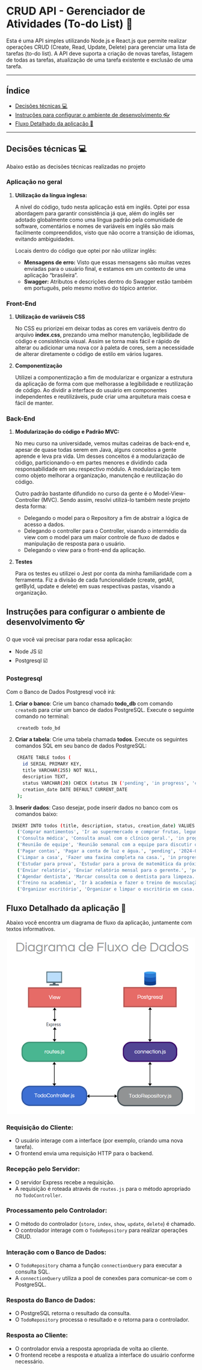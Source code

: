 # CRUD API - Gerenciador de Atividades (To-do List) 📝

  Esta é uma API simples utilizando Node.js e React.js que permite realizar operações CRUD (Create, Read, Update, Delete) para gerenciar uma lista de tarefas (to-do list). A API deve suporta a criação de novas tarefas, listagem de todas as tarefas, atualização de uma tarefa existente e exclusão de uma tarefa.

*******
## Índice
- [Decisões técnicas 💻](#decisoes-tecnicas)
- [Instruções para configurar o ambiente de desenvolvimento 👓](#instrucoes)
- [Fluxo Detalhado da aplicação 🔄](#fluxo-aplicacao)
*******

<div id='decisoes-tecnicas'></div>
  
## Decisões técnicas 💻

  Abaixo estão as decisões técnicas realizadas no projeto

### Aplicação no geral

1. **Utilização da língua inglesa:**

    A nível do código, tudo nesta aplicação está em inglês. Optei por essa abordagem para garantir consistência já que, além do inglês ser adotado globalmente como uma língua padrão pela comunidade de software, comentários e nomes de variáveis em inglês são mais facilmente compreendidos, visto que não ocorre a transição de idiomas, evitando ambiguidades.

    Locais dentro do código que optei por não utilizar inglês:
    - **Mensagens de erro:** Visto que essas mensagens são muitas vezes enviadas para o usuário final, e estamos em um contexto de uma aplicação “brasileira”.
    - **Swagger:** Atributos e descrições dentro do Swagger estão também em português, pelo mesmo motivo do tópico anterior.

### Front-End

1. **Utilização de variáveis CSS**

   No CSS eu priorizei em deixar todas as cores em variáveis dentro do arquivo **index.css**, prezando uma melhor manutenção, legibilidade de código e consistência visual. Assim se torna mais fácil e rápido de alterar ou adicionar uma nova cor à paleta de cores, sem a necessidade de alterar diretamente o código de estilo em vários lugares.

2. **Componentização**

   Utilizei a componentização a fim de modularizar e organizar a estrutura da aplicação de forma com que melhorasse a legibilidade e reutilização de código. Ao dividir a interface do usuário em componentes independentes e reutilizáveis, pude criar uma arquitetura mais coesa e fácil de manter.

### Back-End

1. **Modularização do código e Padrão MVC:**

    No meu curso na universidade, vemos muitas cadeiras de back-end e, apesar de quase todas serem em Java, alguns conceitos a gente aprende e leva pra vida. Um desses conceitos é a modularização de código, particionando-o em partes menores e dividindo cada responsabilidade em seu respectivo módulo. A modularização tem como objeto melhorar a organização, manutenção e reutilização do código.

    Outro padrão bastante difundido no curso da gente é o Model-View-Controller (MVC). Sendo assim, resolvi utilizá-lo também neste projeto desta forma: 
    - Delegando o model para o Repository a fim de abstrair a lógica de acesso a dados.
    - Delegando o controller para o Controller, visando o intermédio da view com o model para um maior controle de fluxo de dados e manipulação de resposta para o usuário.
    - Delegando o view para o front-end da aplicação.

2. **Testes**

    Para os testes eu utilizei o Jest por conta da minha familiaridade com a ferramenta. Fiz a divisão de cada funcionalidade (create, getAll, getById, update e delete) em suas respectivas pastas, visando a organização.

<div id='instrucoes'></div>
  
## Instruções para configurar o ambiente de desenvolvimento 👓

  O que você vai precisar para rodar essa aplicação:
  - Node JS ☑️
  - Postgresql ☑️

  ### Postegresql

  Com o Banco de Dados Postgresql você irá:

  1. **Criar o banco**: Crie um banco chamado **todo_db** com comando `createdb` para criar um banco de dados PostgreSQL. Execute o seguinte comando no terminal:
   ```bash
       createdb todo_bd
   ```

  2. **Criar a tabela**: Crie uma tabela chamada **todos**. Execute os seguintes comandos SQL em seu banco de dados PostgreSQL:
  ```bash
      CREATE TABLE todos (
        id SERIAL PRIMARY KEY,
        title VARCHAR(255) NOT NULL,
        description TEXT,
        status VARCHAR(20) CHECK (status IN ('pending', 'in progress', 'completed')) NOT NULL,
        creation_date DATE DEFAULT CURRENT_DATE
      );
  ```
  3. **Inserir dados**: Caso desejar, pode inserir dados no banco com os comandos baixo:
  ```bash
    INSERT INTO todos (title, description, status, creation_date) VALUES
      ('Comprar mantimentos', 'Ir ao supermercado e comprar frutas, legumes e pão.', 'pending', '2024-05-01'),
      ('Consulta médica', 'Consulta anual com o clínico geral.', 'in progress', '2024-05-02'),
      ('Reunião de equipe', 'Reunião semanal com a equipe para discutir o progresso do projeto.', 'completed', '2024-05-03'),
      ('Pagar contas', 'Pagar a conta de luz e água.', 'pending', '2024-05-04'),
      ('Limpar a casa', 'Fazer uma faxina completa na casa.', 'in progress', '2024-05-05'),
      ('Estudar para prova', 'Estudar para a prova de matemática da próxima semana.', 'completed', '2024-05-06'),
      ('Enviar relatório', 'Enviar relatório mensal para o gerente.', 'pending', '2024-05-07'),
      ('Agendar dentista', 'Marcar consulta com o dentista para limpeza.', 'in progress', '2024-05-08'),
      ('Treino na academia', 'Ir à academia e fazer o treino de musculação.', 'completed', '2024-05-09'),
      ('Organizar escritório', 'Organizar e limpar o escritório em casa.', 'pending', '2024-05-10');
  ```

<div id='fluxo-aplicacao'></div>

## Fluxo Detalhado da aplicação 🔄

  Abaixo você encontra um diagrama de fluxo da aplicação, juntamente com textos informativos.

  <p align="center">
    <img src="./assets/data-flow-diagram.png" alt="DataFlow" width="500" />
  </p>

### Requisição do Cliente:
- O usuário interage com a interface (por exemplo, criando uma nova tarefa).
- O frontend envia uma requisição HTTP para o backend.

### Recepção pelo Servidor:
- O servidor Express recebe a requisição.
- A requisição é roteada através de `routes.js` para o método apropriado no `TodoController`.

### Processamento pelo Controlador:
- O método do controlador (`store`, `index`, `show`, `update`, `delete`) é chamado.
- O controlador interage com o `TodoRepository` para realizar operações CRUD.

### Interação com o Banco de Dados:
- O `TodoRepository` chama a função `connectionQuery` para executar a consulta SQL.
- A `connectionQuery` utiliza a pool de conexões para comunicar-se com o PostgreSQL.

### Resposta do Banco de Dados:
- O PostgreSQL retorna o resultado da consulta.
- O `TodoRepository` processa o resultado e o retorna para o controlador.

### Resposta ao Cliente:
- O controlador envia a resposta apropriada de volta ao cliente.
- O frontend recebe a resposta e atualiza a interface do usuário conforme necessário.

